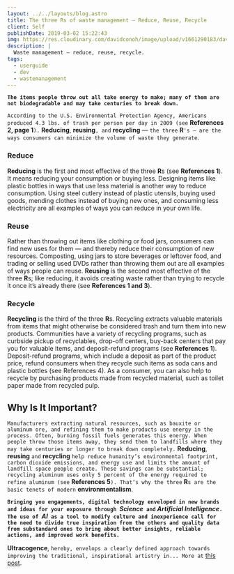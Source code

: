 ```yaml
---
layout: ../../layouts/blog.astro
title: The three Rs of waste management — Reduce, Reuse, Recycle
client: Self
publishDate: 2019-03-02 15:22:43
img: https://res.cloudinary.com/davidconoh/image/upload/v1661290183/davidconoh_vercel_app/reduce-reuse-recycle.jpg
description: |
  Waste management — reduce, reuse, recycle.
tags:
  - userguide
  - dev
  - wastemanagement
---
```


**`The items people throw out all take energy to make; many of them are not biodegradable and may take centuries to break down.`**

<!--more-->

`According to the U.S. Environmental Protection Agency, Americans produced 4.3 lbs. of trash per person per day in 2009 (see` **References 2, page 1**`).` **Reducing**, **reusing**`, and` **recycling** — `the three` **R**`'s — are the ways consumers can minimize the volume of waste they generate`.

### Reduce
**Reducing** is the first and most effective of the three **R**s (see **References 1**). It means reducing your consumption or buying less. Designing items like plastic bottles in ways that use less material is another way to reduce consumption. Using steel cutlery instead of plastic utensils, buying used goods, mending clothes instead of buying new ones, and consuming less electricity are all examples of ways you can reduce in your own life.

### Reuse
Rather than throwing out items like clothing or food jars, consumers can find new uses for them — and thereby reduce their consumption of new resources. Composting, using jars to store beverages or leftover food, and trading or selling used DVDs rather than throwing them out are all examples of ways people can reuse. **Reusing** is the second most effective of the three **R**s; like reducing, it avoids creating waste rather than trying to recycle it once it’s already there (see **References 1 and 3**).

### Recycle
**Recycling** is the third of the three **R**s. Recycling extracts valuable materials from items that might otherwise be considered trash and turn them into new products. Communities have a variety of recycling programs, such as curbside pickup of recyclables, drop-off centers, buy-back centers that pay you for valuable items, and deposit-refund programs (see **References 1**). Deposit-refund programs, which include a deposit as part of the product price, refund consumers when they recycle such items as soda cans and plastic bottles (see References 4). As a consumer, you can also help to recycle by purchasing products made from recycled material, such as toilet paper made from recycled pulp.

## Why Is It Important?
`Manufacturers extracting natural resources, such as bauxite or aluminum ore, and refining them to make products use energy in the process. Often, burning fossil fuels generates this energy. When people throw those items away, they send them to landfills where they may take centuries or longer to break down completely.` **Reducing**, **reusing** `and` **recycling** `help reduce humanity’s environmental footprint, carbon dioxide emissions, and energy use and limits the amount of landfill space people create. These savings can be substantial; recycling aluminum uses only 5 percent of the energy required to refine aluminum (see` **References 5**`). That’s why the three` **R**`s are the basic tenets of modern` **environmentalism**.

**`Bringing you engagements, digital technology enveloped in new brands and ideas for your exposure through `*Science*` and` *Artificial Intelligence*`. The use of `*AI*` as a tool to modify culture and inexperience call for the need to divide true inspiration from the others and quality data from substandard ones to bring about better insights, reliable actions, and improved work benefits.`**

**Ultracogence**, `hereby, envelops a clearly defined approach towards improving the traditional, inspirational artistry in... More at` [this post](../blog/99-ultracogence/).
